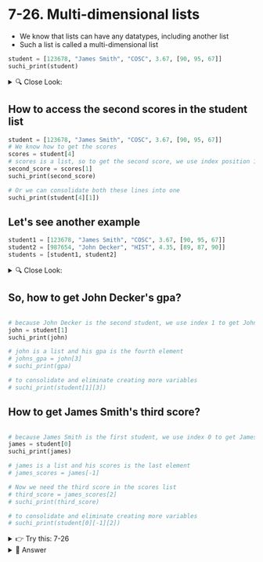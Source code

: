 # 7-26. Multi-dimensional lists

- We know that lists can have any datatypes, including another list
- Such a list is called a multi-dimensional list

```python
student = [123678, "James Smith", "COSC", 3.67, [90, 95, 67]]
suchi_print(student)
```

<details>
  <summary>
    🔍 Close Look:
  </summary>
  student list has five elements<br>
  first element is an int<br>
  second and third are strings<br>
  fourth element is a float<br>
  the last element is a list
</details>

## How to access the second scores in the student list
```python
student = [123678, "James Smith", "COSC", 3.67, [90, 95, 67]]
# We know how to get the scores
scores = student[4]
# scores is a list, so to get the second score, we use index position 1
second_score = scores[1]
suchi_print(second_score)

# Or we can consolidate both these lines into one
suchi_print(student[4][1])
```

## Let's see another example
```python
student1 = [123678, "James Smith", "COSC", 3.67, [90, 95, 67]]
student2 = [987654, "John Decker", "HIST", 4.35, [89, 87, 90]]
students = [student1, student2]
```

<details>
  <summary>
    🔍 Close Look:
  </summary>
  students list has two elements, both lists<br>
  each of these lists has five elements, with fifth element a list<br>
  so, students is three levels deep, list inside a list inside a list 😲<br>
</details>


## So, how to get John Decker's gpa? 
```python

# because John Decker is the second student, we use index 1 to get John's data (stored in a list)
john = student[1]
suchi_print(john)

# john is a list and his gpa is the fourth element
# johns_gpa = john[3]
# suchi_print(gpa)

# to consolidate and eliminate creating more variables
# suchi_print(student[1][3])
```

## How to get James Smith's third score?
```python

# because James Smith is the first student, we use index 0 to get James' data (stored in a list)
james = student[0]
suchi_print(james)

# james is a list and his scores is the last element
# james_scores = james[-1]

# Now we need the third score in the scores list
# third_score = james_scores[2]
# suchi_print(third_score)

# to consolidate and eliminate creating more variables
# suchi_print(student[0][-1][2])
```

<details>
  <summary>
   👉 Try this: 7-26
  </summary>
  Can you get John Decker's first score
</details>


<details>
  <summary>
   👀 Answer
  </summary>
  print(students[1][-1][0])
</details>

